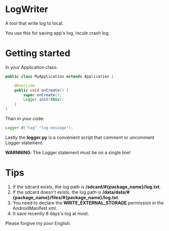 # LogWriter
A tool that write log to local.

You use this for saving app's log, incule crash log.

# Getting started
In your Application class:
``` java
public class MyApplication extends Application {

    @Override
    public void onCreate() {
        super.onCreate();
        Logger.init(this);
    }
}
```

Than in your code:
``` java
Logger.d("tag" "log message");
```
 
 Lastly the **logger.py** is a convenient script that comment or uncomment Logger statement.  

**WARNNING**: The Logger statement must be on a single line!

# Tips
1. If the sdcard exists, the log path is **/sdcard/#{package_name}/log.txt**.
2. If the sdcard doesn't exists, the log path is **/data/data/#{package_name}/files/#{package_name}/log.txt**.
3. You need to declare the **WRITE_EXTERNAL_STORAGE** permission in the AndroidManifest.xml.
4. It save recently 8 days's log at most.

Please forgive my poor English.
